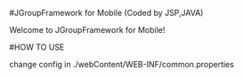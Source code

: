 #JGroupFramework for Mobile (Coded by JSP,JAVA)

Welcome to JGroupFramework for Mobile!<br>

#HOW TO USE

change config in ./webContent/WEB-INF/common.properties<br>
